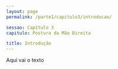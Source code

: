 ```yaml
---
layout: page
permalink: /parte1/capitulo3/introducao/

sessao: Capítulo 3
capitulo: Postura da Mão Direita

title: Introdução
---
```


Aqui vai o texto